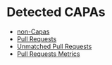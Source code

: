 # Detected CAPAs

* [non-Capas](https://drive.google.com/file/d/1swwzX_wFKvxIL4Myo5wDjfQ6wsffgXv7/view?usp=sharing)
* [Pull Requests](https://drive.google.com/file/d/1h5lHwRYeU1Zss0-hnlNrbTFZtdD2IMBO/view?usp=sharing)
* [Unmatched Pull Requests](https://drive.google.com/file/d/1-IxWKqdD7rAUvm2K5s95-71pIcdmMqWY/view?usp=sharing)
* [Pull Requests Metrics](https://drive.google.com/file/d/1yjbvjFg-8kT895EZWUUVH9_nD9Y_T_gs/view?usp=sharing)
